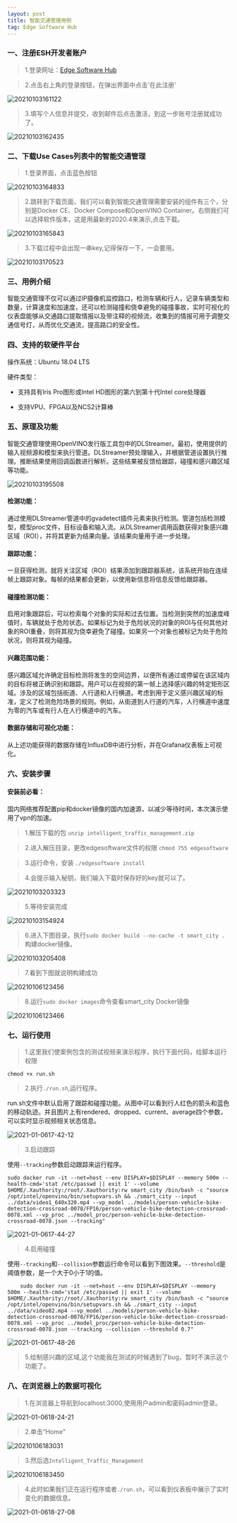 ```yaml
---
layout: post
title: 智能交通管理用例
tag: Edge Software Hub
---
```


### 一、注册ESH开发者账户

> 1.登录网址：[Edge Software Hub](https://software.intel.com/content/www/cn/zh/develop/topics/iot/edge-solutions.html?elq_cid=5705153_ts1609659827595&erpm_id=8735436_ts1609659827595)

> 2.点击右上角的登录按钮，在弹出界面中点击'在此注册'

![20210103161122](https://cdn.jsdelivr.net/gh/luckykang/picture_bed/blogs_images/20210103161122.png)

> 3.填写个人信息并提交，收到邮件后点击激活，到这一步账号注册就成功了。

![20210103162435](https://cdn.jsdelivr.net/gh/luckykang/picture_bed/blogs_images/20210103162435.png)

### 二、下载Use Cases列表中的智能交通管理

> 1.登录界面，点击蓝色按钮

![20210103164833](https://cdn.jsdelivr.net/gh/luckykang/picture_bed/blogs_images/20210103164833.png)

> 2.跳转到下载页面，我们可以看到智能交通管理需要安装的组件有三个，分别是Docker CE、Docker Compose和OpenVINO Container。右侧我们可以选择软件版本，这是用最新的2020.4来演示,点击下载。

![20210103165843](https://cdn.jsdelivr.net/gh/luckykang/picture_bed/blogs_images/20210103165843.png)

> 3.下载过程中会出现一串key,记得保存一下，一会要用。

![20210103170523](https://cdn.jsdelivr.net/gh/luckykang/picture_bed/blogs_images/20210103170523.png)

### 三、用例介绍

智能交通管理不仅可以通过IP摄像机监控路口，检测车辆和行人，记录车辆类型和数量，计算速度和加速度，还可以检测碰撞和侥幸避免的碰撞事故，实时可视化的仪表盘能够从交通路口提取情报以及带注释的视频流，收集到的情报可用于调整交通信号灯，从而优化交通流，提高路口的安全性。

### 四、支持的软硬件平台

操作系统：Ubuntu 18.04 LTS

硬件类型：

- 支持具有Iris Pro图形或Intel HD图形的第六到第十代Intel core处理器

- 支持VPU、FPGA以及NCS2计算棒

### 五、原理及功能

智能交通管理使用OpenVINO发行版工具包中的DLStreamer。最初，使用提供的输入视频源和模型来执行管道。DLStreamer预处理输入，并根据管道设置执行推理。推断结果使用回调函数进行解析。这些结果被反馈给跟踪，碰撞和感兴趣区域等功能。

![20210103195508](https://cdn.jsdelivr.net/gh/luckykang/picture_bed/blogs_images/20210103195508.png)

#### 检测功能：

通过使用DLStreamer管道中的gvadetect插件元素来执行检测。管道包括检测模型，模型proc文件，目标设备和输入流。从DLStreamer调用函数获得对象感兴趣区域（ROI），并将其更新为结果向量。该结果向量用于进一步处理。

#### 跟踪功能：

一旦获得检测，就将关注区域（ROI）结果添加到跟踪器系统，该系统开始在连续帧上跟踪对象。每帧的结果都会更新，以使用新信息将信息反馈给跟踪器。

#### 碰撞检测功能：

启用对象跟踪后，可以检索每个对象的实际和过去位置。当检测到突然的加速度峰值时，车辆就处于危险状态。如果标记为处于危险状况的对象的ROI与任何其他对象的ROI重叠，则将其视为侥幸避免了碰撞。如果另一个对象也被标记为处于危险状况，则将其视为碰撞。

#### 兴趣范围功能：

感兴趣区域允许确定目标检测将发生的空间边界，以便所有通过或停留在该区域内的目标将被正确识别和跟踪。用户可以在视频的第一帧上选择感兴趣的特定矩形区域。涉及的区域包括街道、人行道和人行横道。考虑到用于定义感兴趣区域的标准，定义了检测危险场景的规则。例如，从街道到人行道的汽车，人行横道中速度为零的汽车或有行人在人行横道中的汽车。

#### 数据存储和可视化功能：

从上述功能获得的数据存储在InfluxDB中进行分析，并在Grafana仪表板上可视化。

### 六、安装步骤

#### 安装前必看：

国内网络推荐配置pip和docker镜像的国内加速源，以减少等待时间，本次演示使用了vpn的加速。

> 1.解压下载的包 `unzip intelligent_traffic_management.zip`

> 2.进入解压目录，更改edgesoftware文件的权限 `chmod 755 edgesoftware`

> 3.运行命令，安装 `./edgesoftware install`

> 4.会提示输入秘钥，我们输入下载时保存好的key就可以了。

![20210103203323](https://cdn.jsdelivr.net/gh/luckykang/picture_bed/blogs_images/20210103203323.png)

> 5.等待安装完成

![20210103154924](https://cdn.jsdelivr.net/gh/luckykang/picture_bed/blogs_images/20210103154924.png)

> 6.进入下图目录，执行`sudo docker build --no-cache -t smart_city .`构建docker镜像。

![20210103205408](https://cdn.jsdelivr.net/gh/luckykang/picture_bed/blogs_images/20210103205408.png)

> 7.看到下图就说明构建成功

![20210106123456](https://cdn.jsdelivr.net/gh/luckykang/picture_bed/blogs_images/20210106123456.png)

> 8.运行`sudo docker images`命令查看smart_city Docker镜像

![20210106123466](https://cdn.jsdelivr.net/gh/luckykang/picture_bed/blogs_images/20210106123466.png)

### 七、运行使用

> 1.这里我们使案例包含的测试视频来演示程序，执行下面代码，给脚本运行权限

    chmod +x run.sh

> 2.执行`./run.sh`,运行程序。

run.sh文件中默认启用了跟踪和碰撞功能。从图中可以看到行人红色的箭头和蓝色的移动轨迹。并且图片上有rendered、dropped、current、average四个参数，可以实时显示视频相关状态信息。

![2021-01-0617-42-12](https://cdn.jsdelivr.net/gh/luckykang/picture_bed/blogs_images/2021-01-0617-42-12.png)

> 3.启动跟踪

使用`--tracking`参数启动跟踪来运行程序。

    sudo docker run -it --net=host --env DISPLAY=$DISPLAY --memory 500m --health-cmd='stat /etc/passwd || exit 1' --volume $HOME/.Xauthority:/root/.Xauthority:rw smart_city /bin/bash -c "source /opt/intel/openvino/bin/setupvars.sh && ./smart_city --input ../data/video1_640x320.mp4 --vp_model ../models/person-vehicle-bike-detection-crossroad-0078/FP16/person-vehicle-bike-detection-crossroad-0078.xml --vp_proc ../model_proc/person-vehicle-bike-detection-crossroad-0078.json --tracking"

![2021-01-0617-44-27](https://cdn.jsdelivr.net/gh/luckykang/picture_bed/blogs_images/2021-01-0617-44-27.png)

> 4.启用碰撞

使用`--tracking`和`--collision`参数运行命令可以看到下图效果。`--threshold`是阈值参数，是一个大于0小于1的值。 

        sudo docker run -it --net=host --env DISPLAY=$DISPLAY --memory 500m --health-cmd='stat /etc/passwd || exit 1' --volume $HOME/.Xauthority:/root/.Xauthority:rw smart_city /bin/bash -c "source /opt/intel/openvino/bin/setupvars.sh && ./smart_city --input ../data/video82.mp4 --vp_model ../models/person-vehicle-bike-detection-crossroad-0078/FP16/person-vehicle-bike-detection-crossroad-0078.xml --vp_proc ../model_proc/person-vehicle-bike-detection-crossroad-0078.json --tracking --collision --threshold 0.7" 

![2021-01-0617-48-26](https://cdn.jsdelivr.net/gh/luckykang/picture_bed/blogs_images/2021-01-0617-48-26.png)

> 5.绘制感兴趣的区域,这个功能我在测试的时候遇到了bug，暂时不演示这个功能了。

### 八、在浏览器上的数据可视化
> 1.在浏览器上导航到localhost:3000,使用用户admin和密码admin登录。

![2021-01-0618-24-21](https://cdn.jsdelivr.net/gh/luckykang/picture_bed/blogs_images/2021-01-0618-24-21.png)

> 2.单击“Home”

![20210106183031](https://cdn.jsdelivr.net/gh/luckykang/picture_bed/blogs_images/20210106183031.png)

> 3.然后选`Intelligent_Traffic_Management`

![20210106183450](https://cdn.jsdelivr.net/gh/luckykang/picture_bed/blogs_images/20210106183450.png)

> 4.此时如果我们正在运行程序或者`./run.sh`，可以看到仪表板中展示了实时变化的数据信息。

![2021-01-0618-27-08](https://cdn.jsdelivr.net/gh/luckykang/picture_bed/blogs_images/2021-01-0618-27-08.png)






